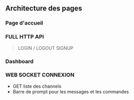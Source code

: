 ## Architecture des pages

### Page d'accueil


### FULL HTTP API
> LOGIN / LOGOUT
> SIGNUP


### Dashboard

### WEB SOCKET CONNEXION
- GET liste des channels
- Barre de prompt pour les messages et les commandes
